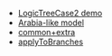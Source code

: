 - [LogicTreeCase2 demo](case_2.csv)
- [Arabia-like model](case_15.csv)
- [common+extra](case_25.csv)
- [applyToBranches](case_46.csv)

